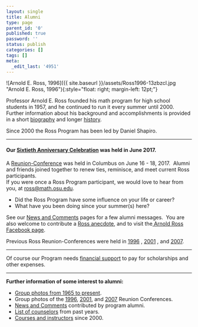 ```yaml
---
layout: single
title: Alumni
type: page
parent_id: '0'
published: true
password: ''
status: publish
categories: []
tags: []
meta:
  _edit_last: '4951'
---
```


![Arnold E. Ross, 1996]({{ site.baseurl }}/assets/Ross1996-13zbzcl.jpg "Arnold E. Ross, 1996"){:style="float: right; margin-left: 12pt;"}


<p>Professor Arnold E. Ross founded his math program for high school students in 1957, and he continued to run it every summer until 2000. Further information about his background and accomplishments is provided in a short <a title="Ross Biography" href="/alumni/biography/"> biography</a> and longer <a href="/alumni/history/">history</a>.</p>
<p>Since 2000 the Ross Program has been led by Daniel Shapiro.</p>
<hr />
<h4><strong>Our <a href="/alumni/reunions/60th-anniversary-2017/">Sixtieth Anniversary Celebration</a> was held in June 2017</strong>.</h4>
<p>A <a title="2017 – 60th Year" href="/alumni/reunions/60th-anniversary-2017/">Reunion-Conference</a> was held in Columbus on June 16 - 18, 2017.  Alumni and friends joined together to renew ties, reminisce, and meet current Ross participants.<br />
If you were once a Ross Program participant, we would love to hear from you, at <a href="mailto:ross@math.osu.edu">ross@math.osu.edu</a>.</p>
<ul>
<li>Did the Ross Program have some influence on your life or career?</li>
<li>What have you been doing since your summer(s) here?</li>
</ul>
<p>See our <a title="News and Comments" href="/alumni/news-and-comments/">News and Comments</a> pages for a few alumni messages.  You are also welcome to contribute a <a href="/alumni/stories/">Ross anecdote</a>, and to visit the<a href="https://www.facebook.com/arnold.ross.372" target="_blank" rel="noopener"> Arnold Ross Facebook page</a>.</p>
<p>Previous Ross Reunion-Conferences were held in <a title="1996 – 90th Birthday" href="/alumni/reunions/1996-90th-birthday/"> 1996</a> , <a title="2001 – 45th Year" href="/alumni/reunions/2001-45th-year/"> 2001</a> , and <a href="/alumni/reunions/2007-50th-year/" target="_blank" rel="noopener">2007</a>.</p>
<hr />
<p>Of course our Program needs <a href="/contribute/">financial support</a> to pay for scholarships and other expenses.</p>
<hr />
<p><strong>Further information of some interest to alumni: </strong></p>
<ul>
<li><a title="Group Photos" href="/alumni/group-photos/">Group photos from 1965 to present</a>.</li>
<li>Group photos of the <a href="https://people.math.osu.edu/ross/Reunions/reunion96/Reunion96.jpg">1996</a>, <a href="https://people.math.osu.edu/ross/Reunions/reunion01/pix2001.html">2001</a>, and <a href="https://people.math.osu.edu/ross/Reunions/reunion07/pix2007.html"> 2007</a> Reunion Conferences.</li>
<li><a title="News and Comments" href="/alumni/news-and-comments/">News and Comments</a> contributed by program alumni.</li>
<li><a href="counselor-list/">List of counselors</a> from past years.</li>
<li><a title="Previous Summers" href="/previous-summers/">Courses and instructors</a> since 2000.</li>
</ul>
